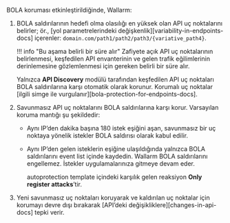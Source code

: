 BOLA koruması etkinleştirildiğinde, Wallarm:

1. BOLA saldırılarının hedefi olma olasılığı en yüksek olan API uç noktalarını belirler; ör., [yol parametrelerindeki değişkenlik][variability-in-endpoints-docs] içerenler: `domain.com/path1/path2/path3/{variative_path4}`.

    !!! info "Bu aşama belirli bir süre alır"
        Zafiyete açık API uç noktalarının belirlenmesi, keşfedilen API envanterinin ve gelen trafik eğilimlerinin derinlemesine gözlemlenmesi için gereken belirli bir süre alır.
    
    Yalnızca **API Discovery** modülü tarafından keşfedilen API uç noktaları BOLA saldırılarına karşı otomatik olarak korunur. Korumalı uç noktalar [ilgili simge ile vurgulanır][bola-protection-for-endpoints-docs].
1. Savunmasız API uç noktalarını BOLA saldırılarına karşı korur. Varsayılan koruma mantığı şu şekildedir:

    * Aynı IP’den dakika başına 180 istek eşiğini aşan, savunmasız bir uç noktaya yönelik istekler BOLA saldırısı olarak kabul edilir.
    * Aynı IP’den gelen isteklerin eşiğine ulaşıldığında yalnızca BOLA saldırılarını event list içinde kaydedin. Wallarm BOLA saldırılarını engellemez. İstekler uygulamalarınıza gitmeye devam eder.

        autoprotection template içindeki karşılık gelen reaksiyon **Only register attacks**’tir.
1. Yeni savunmasız uç noktaları koruyarak ve kaldırılan uç noktalar için korumayı devre dışı bırakarak [API’deki değişikliklere][changes-in-api-docs] tepki verir.